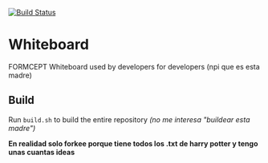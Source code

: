 [![Build Status](https://circleci.com/gh/formcept/whiteboard.svg?style=svg)](https://circleci.com/gh/formcept/whiteboard)

# Whiteboard
FORMCEPT Whiteboard used by developers for developers (npi que es esta madre)

## Build
Run ``build.sh`` to build the entire repository *(no me interesa "buildear esta madre")*

**En realidad solo forkee porque tiene todos los .txt de harry potter y tengo unas cuantas ideas**
